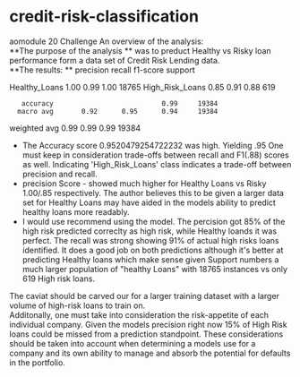 # credit-risk-classification
aomodule 20 Challenge 
An overview of the analysis:  
**The purpose of the analysis ** was to preduct Healthy vs Risky loan performance form a data set of Credit Risk Lending data.  
**The results:
**                 precision    recall  f1-score   support

  Healthy_Loans       1.00      0.99      1.00     18765
High_Risk_Loans       0.85      0.91      0.88       619

       accuracy                           0.99     19384
      macro avg       0.92      0.95      0.94     19384
   weighted avg       0.99      0.99      0.99     19384

   *  The Accuracy score 0.9520479254722232 was high.  Yielding .95 One must keep in consideration trade-offs between recall and F1(.88) scores as well.
      Indicating 'High_Risk_Loans' class indicates a trade-off between precision and recall.
   *  precision Score - showed much higher for Healthy Loans vs Risky 1.00/.85 respectively. The author believes this to be given a larger data set for Healthy Loans
      may have aided in the models ability to predict healthy loans more readably.
   *  I would use recommend using the model. The percision got 85% of the high risk predicted correclty as high risk, while Healthy loands it was perfect.
      The recall was strong showing 91% of actual high risks loans identified.  It does a good job on both predictions although it's
      better at predicting Healthy loans which make sense given Support numbers a much larger population of "healthy Loans"
      with 18765 instances vs only 619 High risk loans.

The caviat should be carved our for a larger training dataset with a larger volume of high-risk loans to train on.  
Additonally, one must take into consideration the risk-appetite of each individual company.  Given the models precision right now
15% of High Risk loans could be missed from a prediction standpoint.  These considerations should be taken into account when determining
a models use for a company and its own ability to manage and absorb the potential for defaults in the portfolio. 

  
